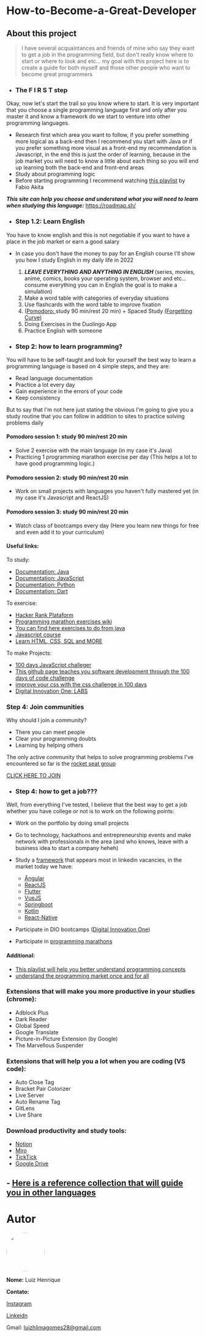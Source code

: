 # How-to-Become-a-Great-Developer

## About this project
> I have several acquaintances and friends of mine who say they want to get a job in the programming field, but don't really know where to start or where to look and etc... my goal with this project here is to create a guide for both myself and those other people who want to become great programmers

* ### The F I R S T step
Okay, now let's start the trail so you know where to start. It is very important that you choose a single programming language first and only after you master it and know a framework do we start to venture into other programming languages.

 * Research first which area you want to follow, if you prefer something more logical as a back-end then I recommend you start with Java or if you prefer something more visual as a front-end my recommendation is Javascript, in the end this is just the order of learning, because in the job market you will need to know a little about each thing so you will end up learning both the back-end and front-end areas
 * Study about programming logic
 * Before starting programming I recommend watching <a href="https://www.youtube.com/playlist?list=PLdsnXVqbHDUc7htGFobbZoNen3r_wm3ki">this playlist<a/> by Fabio Akita

***This site can help you choose and understand what you will need to learn when studying this language:*** https://roadmap.sh/

* ### Step 1.2: Learn English
You have to know english and this is not negotiable if you want to have a place in the job market or earn a good salary

  * In case you don't have the money to pay for an English course I'll show you how I study English in my daily life in 2022
    1. ***LEAVE EVERYTHING AND ANYTHING IN ENGLISH*** (series, movies, anime, comics, books your operating system, browser and etc... consume everything you can in English the goal is to make a simulation)
    2. Make a word table with categories of everyday situations
    3. Use flashcards with the word table to improve fixation
    4. (<a href="https://en.wikipedia.org/wiki/Pomodoro_Technique">Pomodoro: </a> study 90 min/rest 20 min) + Spaced Study <a href="https://en.wikipedia.org/wiki/Forgetting_curve">(Forgetting Curve)</a>
    5. Doing Exercises in the Duolingo App
    6. Practice English with someone 

* ### Step 2: how to learn programming?
You will have to be self-taught and look for yourself the best way to learn a programming language is based on 4 simple steps, and they are:

- Read language documentation
- Practice a lot every day
- Gain experience in the errors of your code
- Keep consistency

But to say that I'm not here just stating the obvious I'm going to give you a study routine that you can follow in addition to sites to practice solving problems daily

#### Pomodoro session 1: study 90 min/rest 20 min 
  * Solve 2 exercise with the main language (in my case it's Java)
  * Practicing 1 programming marathon exercise per day (This helps a lot to have good programming logic.)

#### Pomodoro session 2: study 90 min/rest 20 min
  - Work on small projects with languages you haven't fully mastered yet (in my case it's Javascript and ReactJS)

#### Pomodoro session 3: study 90 min/rest 20 min
  - Watch class of bootcamps every day (Here you learn new things for free and even add it to your curriculum)


#### Useful links:

 To study:
- <a href="https://docs.oracle.com/en/java/">Documentation: Java<a/>
- <a href="https://developer.mozilla.org/en-US/docs/Web/JavaScript"> Documentation: JavaScript<a/>
- <a href="https://docs.python.org/3/">Documentation: Python<a/>
- <a href="https://dart.dev/guides">Documentation: Dart<a/>
 
 To exercise:
- <a href="https://www.hackerrank.com/">Hacker Rank Plataform<a/>
- <a href="http://maratona.sbc.org.br/antigas21.html">Programming marathon exercises wiki<a/>
- <a href="codegym.cc"> You can find here exercises to do from java<a/>
- <a href="https://www.theodinproject.com/">Javascript course<a/>
- <a href="https://www.w3schools.com/html/default.asp"> Learn HTML, CSS, SQL and MORE<a/>

To make Projects:
- <a href="https://github.com/MohammedHamzaMalik/100-Days-of-JavaScript-Code">100 days JavaScript challeger<a/>
- <a href="https://github.com/AswinBarath/100-days-of-code-challenge"> This github page teaches you software development through the 100 days of code challenge<a/>
- <a href="https://100dayscss.com/days/1/"> improve your css with the css challenge in 100 days<a/>
- <a href="https://web.dio.me/labs">Digital Innovation One: LABS<a/>

### Step 4: Join communities
Why should I join a community?
- There you can meet people
- Clear your programming doubts
- Learning by helping others

The only active community that helps to solve programming problems I've encountered so far is the <a href="https://rocketseat.com.br/">rocket seat group<a/>
 
 <a href="">CLICK HERE TO JOIN<a/>
 
* ### Step 4: how to get a job???
 
 Well, from everything I've tested, I believe that the best way to get a job whether you have college or not is to work on the following points:
 * Work on the portfolio by doing small projects
 * Go to technology, hackathons and entrepreneurship events and make network with professionals in the area (and who knows, leave with a business idea to start a company heheh)
 * Study a <a href="https://en.wikipedia.org/wiki/Software_framework">framework<a/> that appears most in linkedin vacancies, in the market today we have: 
      
      * <a href="https://angular.io/docs">Ângular<a/>
      * <a href="https://reactjs.org/docs/getting-started.html">ReactJS<a/>
      * <a href="https://docs.flutter.dev/">Flutter<a/>
      * <a href="https://vuejs.org/v2/guide/">VueJS<a/>
      * <a href="https://docs.spring.io/spring-boot/docs/current/reference/htmlsingle/#legal">Springboot<a/>
      * <a href="https://kotlinlang.org/docs/home.html">Kotlin<a/>
      * <a href="https://reactnative.dev/docs/getting-started">React-Native<a/>
* Participate in DIO bootcamps (<a href="https://web.dio.me/">Digital Innovation One<a/>)
* Participate in <a href="http://maratona.sbc.org.br/">programming marathons<a/>
 
#### Additional:
 - <a href="https://www.youtube.com/playlist?list=PLMdYygf53DP5SVQQrkKCVWDS0TwYLVitL"> This playlist will help you better understand programming concepts<a/>
 - <a href="https://www.youtube.com/playlist?list=PLdsnXVqbHDUcAWAN3cXHWnM9JEw2gjIN9"> understand the programming market once and for all <a/>

 
### Extensions that will make you more productive in your studies (chrome):
 
 * Adblock Plus
 * Dark Reader
 * Global Speed
 * Google Translate
 * Picture-in-Picture Extension (by Google)
 * The Marvellous Suspender
 
 
### Extensions that will help you a lot when you are coding (VS code):
 
 * Auto Close Tag
 * Bracket Pair Colorizer
 * Live Server
 * Auto Rename Tag
 * GitLens
 * Live Share
 
 
### Download productivity and study tools:
 
 * <a href="https://www.notion.so/">Notion<a/>
 * <a href="https://miro.com/">Miro<a/>
 * <a href="https://ticktick.com/">TickTick<a/>
 * <a href="https://drive.google.com/">Google Drive<a/>
 
 
 
 
 
 
 

 ## - <a href="https://github.com/EbookFoundation/free-programming-books/blob/main/courses/free-courses-pt_BR.md"> Here is a reference collection that will guide you in other languages<a/>
 

  # Autor

<img style="border-radius: 50%;" src="https://avatars3.githubusercontent.com/u/45051690?s=400&u=14f759fe2e853f462a6a59a8feabf334dec81aee&v=4" width="100px" alt=""/>

**Nome:** Luiz Henrique


**Contato:**

[Instagram](https://www.instagram.com/luiz.belispetre/)

[Linkeidn](https://www.linkedin.com/in/luiz-henrique-3903a618a/)

Gmail: luizhlimagomes28@gmail.com
